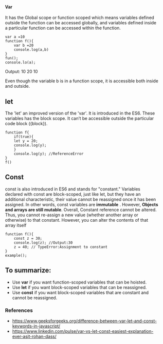 
#### Var 
It has the Global scope or function scoped which means variables defined outside the function can be accessed globally, and variables defined inside a particular function can be accessed within the function.

```
var a =10
function f(){
	var b =20
	console.log(a,b)
}
fun();
console.lo(a);
```

Output:
10 20
10

Even though the variable b is in a function scope, it is accessible both inside and outside. 

## let 
The 'let' an improved version of the 'var'. It is introduced in the ES6. These variables has the block scope. It can’t be accessible outside the particular code block ({block}).

```
function f{
	if(true){
	let y = 20;
	console.log(y);
	}
	console.log(y); //ReferenceError
}
f()
```


## Const
const is also introduced in ES6 and stands for "constant." Variables declared with const are block-scoped, just like let, but they have an additional characteristic, their value cannot be reassigned once it has been assigned. In other words, const variables are  **immutable** . However, **Objects and arrays are still mutable**.
Overall, Constant reference cannot be altered. Thus, you cannot re-assign a new value (whether another array or otherwise) to that constant. However, you can alter the contents of that array itself


```
function f(){
	const z = 30;
	console.log(z); //Output:30
	z = 40; // TypeError:Assignment to constant
}
example();
```



## To summarize:

- Use **var** if you want function-scoped variables that can be hoisted.
- Use **let** if you want block-scoped variables that can be reassigned.
- Use **const** if you want block-scoped variables that are constant and cannot be reassigned.



### References
- https://www.geeksforgeeks.org/difference-between-var-let-and-const-keywords-in-javascript/
- https://www.linkedin.com/pulse/var-vs-let-const-easiest-explanation-ever-asit-rohan-dass/
